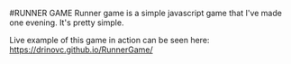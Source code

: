 #RUNNER GAME
Runner game is a simple javascript game that I've made one evening. It's pretty simple.

Live example of this game in action can be seen here: https://drinovc.github.io/RunnerGame/
